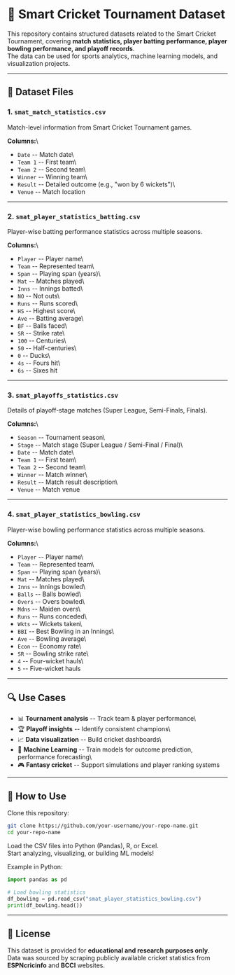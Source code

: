 # 🏏 Smart Cricket Tournament Dataset

This repository contains structured datasets related to the Smart
Cricket Tournament, covering **match statistics, player batting
performance, player bowling performance, and playoff records**.\
The data can be used for sports analytics, machine learning models, and
visualization projects.

------------------------------------------------------------------------

## 📂 Dataset Files

### 1. `smat_match_statistics.csv`

Match-level information from Smart Cricket Tournament games.

**Columns:**\
- `Date` -- Match date\
- `Team 1` -- First team\
- `Team 2` -- Second team\
- `Winner` -- Winning team\
- `Result` -- Detailed outcome (e.g., "won by 6 wickets")\
- `Venue` -- Match location

------------------------------------------------------------------------

### 2. `smat_player_statistics_batting.csv`

Player-wise batting performance statistics across multiple seasons.

**Columns:**\
- `Player` -- Player name\
- `Team` -- Represented team\
- `Span` -- Playing span (years)\
- `Mat` -- Matches played\
- `Inns` -- Innings batted\
- `NO` -- Not outs\
- `Runs` -- Runs scored\
- `HS` -- Highest score\
- `Ave` -- Batting average\
- `BF` -- Balls faced\
- `SR` -- Strike rate\
- `100` -- Centuries\
- `50` -- Half-centuries\
- `0` -- Ducks\
- `4s` -- Fours hit\
- `6s` -- Sixes hit

------------------------------------------------------------------------

### 3. `smat_playoffs_statistics.csv`

Details of playoff-stage matches (Super League, Semi-Finals, Finals).

**Columns:**\
- `Season` -- Tournament season\
- `Stage` -- Match stage (Super League / Semi-Final / Final)\
- `Date` -- Match date\
- `Team 1` -- First team\
- `Team 2` -- Second team\
- `Winner` -- Match winner\
- `Result` -- Match result description\
- `Venue` -- Match venue

------------------------------------------------------------------------

### 4. `smat_player_statistics_bowling.csv`

Player-wise bowling performance statistics across multiple seasons.

**Columns:**\
- `Player` -- Player name\
- `Team` -- Represented team\
- `Span` -- Playing span (years)\
- `Mat` -- Matches played\
- `Inns` -- Innings bowled\
- `Balls` -- Balls bowled\
- `Overs` -- Overs bowled\
- `Mdns` -- Maiden overs\
- `Runs` -- Runs conceded\
- `Wkts` -- Wickets taken\
- `BBI` -- Best Bowling in an Innings\
- `Ave` -- Bowling average\
- `Econ` -- Economy rate\
- `SR` -- Bowling strike rate\
- `4` -- Four-wicket hauls\
- `5` -- Five-wicket hauls

------------------------------------------------------------------------

## 🔍 Use Cases

-   📊 **Tournament analysis** -- Track team & player performance\
-   🏆 **Playoff insights** -- Identify consistent champions\
-   📈 **Data visualization** -- Build cricket dashboards\
-   🤖 **Machine Learning** -- Train models for outcome prediction,
    performance forecasting\
-   🎮 **Fantasy cricket** -- Support simulations and player ranking
    systems

------------------------------------------------------------------------

## 🚀 How to Use

Clone this repository:

``` bash
git clone https://github.com/your-username/your-repo-name.git
cd your-repo-name
```

Load the CSV files into Python (Pandas), R, or Excel.\
Start analyzing, visualizing, or building ML models!

Example in Python:

``` python
import pandas as pd

# Load bowling statistics
df_bowling = pd.read_csv("smat_player_statistics_bowling.csv")
print(df_bowling.head())
```

------------------------------------------------------------------------

## 📜 License

This dataset is provided for **educational and research purposes
only**.\
Data was sourced by scraping publicly available cricket statistics from
**ESPNcricinfo** and **BCCI** websites.

